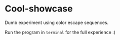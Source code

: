 # Cool-showcase
Dumb experiment using color escape sequences.

Run the program in `terminal` for the full experience :)


